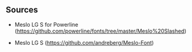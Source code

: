 Sources
-------
- Meslo LG S for Powerline
(https://github.com/powerline/fonts/tree/master/Meslo%20Slashed)

- Meslo LG S
(https://github.com/andreberg/Meslo-Font)
